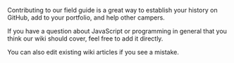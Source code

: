 Contributing to our field guide is a great way to establish your history on GitHub, add to your portfolio, and help other campers. 

If you have a question about JavaScript or programming in general that you think our wiki should cover, feel free to add it directly. 

You can also edit existing wiki articles if you see a mistake.